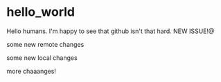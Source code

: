 # hello_world

Hello humans. I'm happy to see that github isn't that hard. 
NEW ISSUE!@

some new remote changes


some new local changes


more chaaanges!
